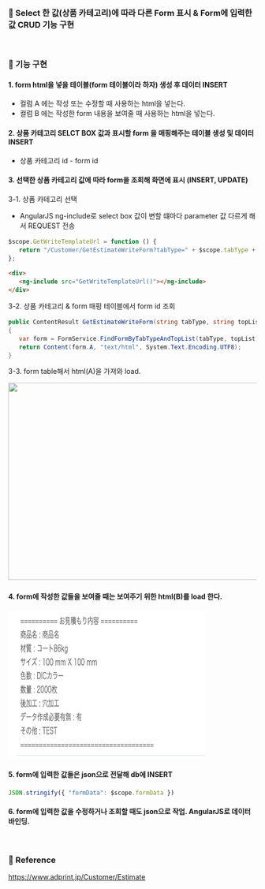 <br>

### 📌 Select 한 값(상품 카테고리)에 따라 다른 Form 표시 & Form에 입력한 값 CRUD 기능 구현

<br>

### 📌 기능 구현

#### 1. form html을 넣을 테이블(form 테이블이라 하자) 생성 후 데이터 INSERT   

- 컬럼 A 에는 작성 또는 수정할 때 사용하는 html을 넣는다.
- 컬럼 B 에는 작성한 form 내용을 보여줄 때 사용하는 html을 넣는다.

#### 2. 상품 카테고리 SELCT BOX 값과 표시할 form 을 매핑해주는 테이블 생성 및 데이터 INSERT

- 상품 카테고리 id - form id

#### 3. 선택한 상품 카테고리 값에 따라 form을 조회해 화면에 표시 (INSERT, UPDATE)

3-1. 상품 카테고리 선택

* AngularJS ng-include로 select box 값이 변할 떄마다 parameter 값 다르게 해서 REQUEST 전송 

``` javascript
$scope.GetWriteTemplateUrl = function () {
   return "/Customer/GetEstimateWriteForm?tabType=" + $scope.tabType + "&topList=" + $scope.topList;
};
```

``` html
<div>
   <ng-include src="GetWriteTemplateUrl()"></ng-include>
</div>
```

3-2. 상품 카테고리 & form 매핑 테이블에서 form id 조회 

```C#
public ContentResult GetEstimateWriteForm(string tabType, string topList)
{
   var form = FormService.FindFormByTabTypeAndTopList(tabType, topList);
   return Content(form.A, "text/html", System.Text.Encoding.UTF8);
}
```

3-3. form table해서 html(A)을 가져와 load.

<img src="./Image/dynamicform.gif" width="700" height="400">

<br>

#### 4. form에 작성한 값들을 보여줄 때는 보여주기 위한 html(B)를 load 한다.

<img src="./Image/view.png" width="400" height="300">

<br>

#### 5. form에 입력한 값들은 json으로 전달해 db에 INSERT

```javascript
JSON.stringify({ "formData": $scope.formData })
```

#### 6. form에 입력한 값을 수정하거나 조회할 때도 json으로 작업. AngularJS로 데이터 바인딩.

<br>

### 📌 Reference

https://www.adprint.jp/Customer/Estimate
